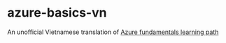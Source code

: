 # azure-basics-vn

An unofficial Vietnamese translation of [Azure fundamentals learning path](https://docs.microsoft.com/en-us/learn/paths/azure-fundamentals/)


